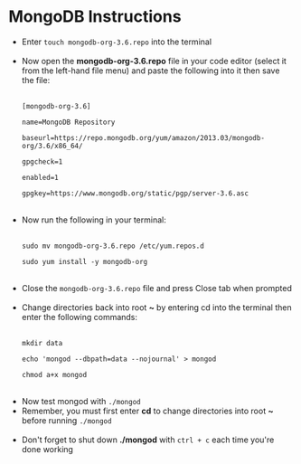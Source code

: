 <h1>MongoDB Instructions</h1>
<ul>
<li>Enter <code>touch mongodb-org-3.6.repo</code> into the terminal</li>
<br>
<li>Now open the <strong>mongodb-org-3.6.repo</strong> file in your code editor (select it from the left-hand file menu) and paste the following into it then save the file:</li>
<br>
<code>
[mongodb-org-3.6]<br>
name=MongoDB Repository<br>
baseurl=https://repo.mongodb.org/yum/amazon/2013.03/mongodb-org/3.6/x86_64/<br>
gpgcheck=1<br>
enabled=1<br>
gpgkey=https://www.mongodb.org/static/pgp/server-3.6.asc<br>
</code>
<br>
<li>Now run the following in your terminal:</li>
<br>
<code>
sudo mv mongodb-org-3.6.repo /etc/yum.repos.d<br>
sudo yum install -y mongodb-org<br>
</code>
<br>
<li>Close the <code>mongodb-org-3.6.repo</code> file and press Close tab when prompted</li>
<br>
<li>Change directories back into root <strong>~</strong> by entering cd into the terminal then enter the following commands:</li>
<br>
<code>
mkdir data<br>
echo 'mongod --dbpath=data --nojournal' > mongod<br>
chmod a+x mongod<br>
</code>
<br>
<li>Now test mongod with <code>./mongod</code>
<br>
<li>Remember, you must first enter <strong>cd</strong> to change directories into root <strong>~</strong> before running <code>./mongod</code></li>
<br>
<li>Don't forget to shut down <strong>./mongod</strong> with <code>ctrl + c</code> each time you're done working</li>
</ul>
